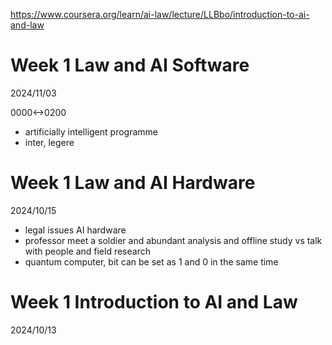 https://www.coursera.org/learn/ai-law/lecture/LLBbo/introduction-to-ai-and-law

# Week 1 Law and AI Software

2024/11/03

0000<->0200

- artificially intelligent programme
- inter, legere

# Week 1 Law and AI Hardware

2024/10/15

- legal issues AI hardware
- professor meet a soldier and abundant analysis and offline study vs talk with people and field research
- quantum computer, bit can be set as 1 and 0 in the same time

# Week 1 Introduction to AI and Law

2024/10/13
